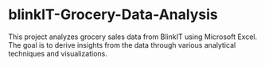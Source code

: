 # blinkIT-Grocery-Data-Analysis
This project analyzes grocery sales data from BlinkIT using Microsoft Excel. The goal is to derive insights from the data through various analytical techniques and visualizations.
